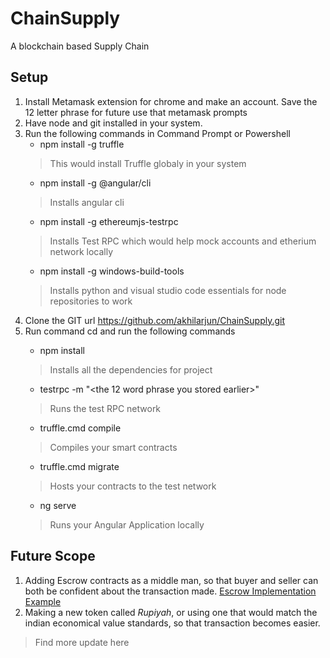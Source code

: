 # ChainSupply
A blockchain based Supply Chain

## Setup

1. Install Metamask extension for chrome and make an account. Save the 12 letter phrase for future use that metamask prompts
2. Have node and git installed in your system.
3. Run the following commands in Command Prompt or Powershell
    * npm install -g truffle
    > This would install Truffle globaly in your system
    * npm install -g @angular/cli
    > Installs angular cli
    * npm install -g ethereumjs-testrpc
    > Installs Test RPC which would help mock accounts and etherium network locally
    * npm install -g windows-build-tools
    > Installs python and visual studio code essentials for node repositories to work
4. Clone the GIT url https://github.com/akhilarjun/ChainSupply.git
5. Run command cd <path-to-Angular-Workspace> and run the following commands
    * npm install
    > Installs all the dependencies for project
    * testrpc -m "<the 12 word phrase you stored earlier>"
    > Runs the test RPC network
    * truffle.cmd compile
    > Compiles your smart contracts
    * truffle.cmd migrate
    > Hosts your contracts to the test network
    * ng serve
    > Runs your Angular Application locally

## Future Scope
1. Adding Escrow contracts as a middle man, so that buyer and seller can both be confident about the transaction made. [Escrow Implementation Example](https://medium.com/@pranav.89/smart-contracting-simplified-escrow-in-solidity-ethereum-b19761e8fe74)
2. Making a new token called *Rupiyah*, or using one that would match the indian economical value standards, so that transaction becomes easier.

> Find more update here

